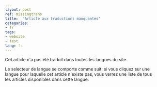 ```yaml
---
layout: post
ref: missingtrans
title:  "Article aux traductions manquantes"
categories:
- fr
tags:
- website
- test
lang: fr
---
```


Cet article n'a pas été traduit dans toutes les langues du site.

Le selecteur de langue se comporte comme suit: 
si vous cliquez sur une langue pour laquelle cet article n'existe pas, 
vous verrez une liste de tous les articles disponibles dans cette langue.